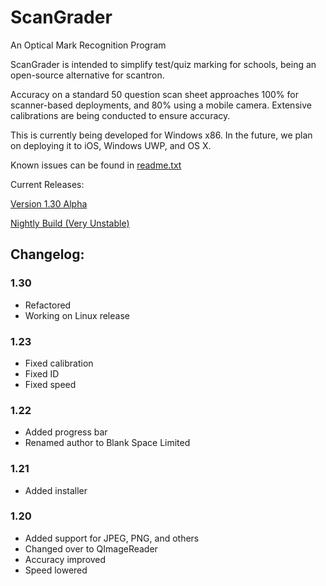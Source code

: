 # ScanGrader
An Optical Mark Recognition Program

ScanGrader is intended to simplify test/quiz marking for schools, being an open-source alternative for scantron.

Accuracy on a standard 50 question scan sheet approaches 100% for scanner-based deployments, and 80% using a mobile camera. Extensive calibrations are being conducted to ensure accuracy.

This is currently being developed for Windows x86.
In the future, we plan on deploying it to iOS, Windows UWP, and OS X.

Known issues can be found in [readme.txt](https://github.com/DavidLu1997/ZopperScanAPI/blob/qtGui/readme.txt)

Current Releases:

[Version 1.30 Alpha](https://github.com/DavidLu1997/ZopperScanAPI/releases/tag/v1.30)

[Nightly Build (Very Unstable)](https://github.com/DavidLu1997/ScanGrader/blob/qtGui/ScanGraderSetup.msi)

## Changelog:

### 1.30
- Refactored
- Working on Linux release

### 1.23
- Fixed calibration
- Fixed ID
- Fixed speed

### 1.22
- Added progress bar
- Renamed author to Blank Space Limited

### 1.21
- Added installer 

### 1.20
- Added support for JPEG, PNG, and others
- Changed over to QImageReader
- Accuracy improved
- Speed lowered
